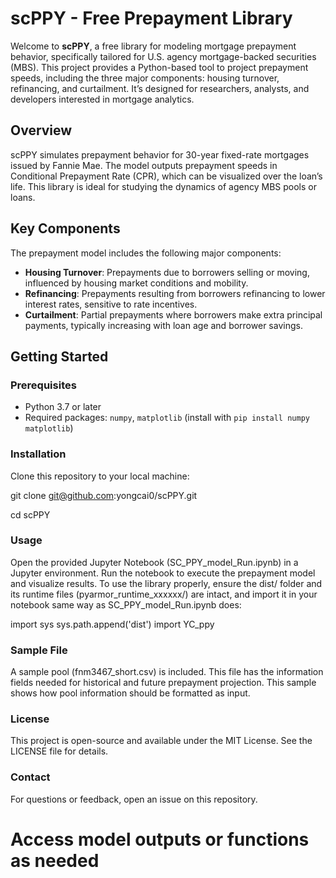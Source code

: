 # scPPY - Free Prepayment Library

Welcome to **scPPY**, a free library for modeling mortgage prepayment behavior, specifically tailored for U.S. agency mortgage-backed securities (MBS). This project provides a Python-based tool to project prepayment speeds, including the three major components: housing turnover, refinancing, and curtailment. It’s designed for researchers, analysts, and developers interested in mortgage analytics.

## Overview
scPPY simulates prepayment behavior for 30-year fixed-rate mortgages issued by Fannie Mae. The model outputs prepayment speeds in Conditional Prepayment Rate (CPR), which can be visualized over the loan’s life. This library is ideal for studying the dynamics of agency MBS pools or loans.

## Key Components
The prepayment model includes the following major components:
- **Housing Turnover**: Prepayments due to borrowers selling or moving, influenced by housing market conditions and mobility.
- **Refinancing**: Prepayments resulting from borrowers refinancing to lower interest rates, sensitive to rate incentives.
- **Curtailment**: Partial prepayments where borrowers make extra principal payments, typically increasing with loan age and borrower savings.

## Getting Started
### Prerequisites
- Python 3.7 or later
- Required packages: `numpy`, `matplotlib` (install with `pip install numpy matplotlib`)

### Installation
Clone this repository to your local machine:

git clone git@github.com:yongcai0/scPPY.git

cd scPPY

### Usage
Open the provided Jupyter Notebook (SC_PPY_model_Run.ipynb) in a Jupyter environment.
Run the notebook to execute the prepayment model and visualize results.
To use the library properly, ensure the dist/ folder and its runtime files (pyarmor_runtime_xxxxxx/) are intact, and import it in your notebook same way as SC_PPY_model_Run.ipynb does:

import sys
sys.path.append('dist')
import YC_ppy

### Sample File
A sample pool (fnm3467_short.csv) is included. This file has the information fields needed for historical and future prepayment projection. This sample shows how pool information should be formatted as input.

### License
This project is open-source and available under the MIT License. See the LICENSE file for details.

### Contact
For questions or feedback, open an issue on this repository.
# Access model outputs or functions as needed

